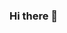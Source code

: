 ### Hi there 👋

<!--
**Mayesamomo/Mayesamomo** is a ✨ _special_ ✨ repository because its `README.md` (this file) appears on your GitHub profile.

<h3> 👨🏻‍💻 About Me </h3>

- 🔭 I’m currently studying Computer Science at Dundalk Institute of Technology
- 👯 I’m looking to collaborate on ...
- 🤔 I’m looking for help with ...
- 💬 Ask me about ...
- 📫 How to reach me: ...
- 😄 Pronouns: ...
- ⚡ Fun fact: ...


<h3>🛠 Tech Stack</h3>
<h3>🛠 Tech Stack</h3>

- 💻 &nbsp; Java |  JavaScript| C#
- 🌐 &nbsp; Android | Ionic | HTML | CSS | JavaScript | Bootstrap 
- 🛢 &nbsp; MySQL | Firebase | Xampp | MongoDB
- 🔧 &nbsp; Android Studio | Visual Studio code | Netbeans|IntelliJ | Git
- 🖥 &nbsp; Adobe Xd | Illustrator | Photoshop | Microsfot Project
-->
